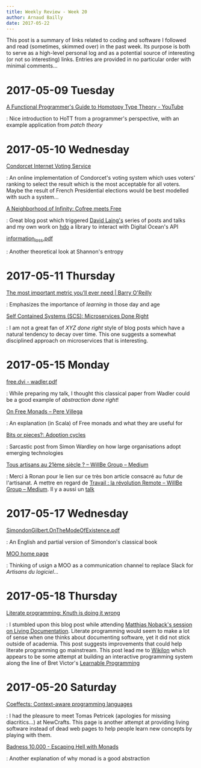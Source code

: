```yaml
---
title: Weekly Review - Week 20
author: Arnaud Bailly 
date: 2017-05-22
---
```


This post is a summary of links related to coding and software I followed and read (sometimes, skimmed over) in the past week. Its purpose is both to serve as a high-level personal log and as a potential source of interesting (or not so interesting) links. Entries are provided in no particular order with minimal comments…

# 2017-05-09 Tuesday

[A Functional Programmer's Guide to Homotopy Type Theory - YouTube](https://www.youtube.com/watch?v%3DcaSOTjr1z18)

: Nice introduction to HoTT from a programmer's perspective, with an example application from *patch theory*

# 2017-05-10 Wednesday

[Condorcet Internet Voting Service](http://civs.cs.cornell.edu/proportional.html)

: An online implementation of Condorcet's voting system which uses voters' ranking to select the result which is the most acceptable for all voters. Maybe the result of French Presidential elections would be best modelled with such a system...

[A Neighborhood of Infinity: Cofree meets Free](http://blog.sigfpe.com/2014/05/cofree-meets-free.html)

: Great blog post which triggered [David Laing's](https://github.com/dalaing/cofun) series of posts and talks and my own work on [hdo](https://github.com/abailly/hdo) a library to interact with Digital Ocean's API

[information<sub>loss</sub>.pdf](http://math.ucr.edu/home/baez/information_loss.pdf)

: Another theoretical look at Shannon's entropy

# 2017-05-11 Thursday

[The most important metric you’ll ever need | Barry O'Reilly](https://barryoreilly.com/2016/08/29/the-most-important-metric-youll-ever-need/)

: Emphasizes the importance of *learning* in those day and age

[Self Contained Systems (SCS): Microservices Done Right](https://www.infoq.com/articles/scs-microservices-done-right)

: I am not a great fan of *XYZ done right* style of blog posts which have a natural tendency to decay over time. This one suggests a somewhat disciplined approach on microservices that is interesting.

# 2017-05-15 Monday

[free.dvi - wadler.pdf](http://ttic.uchicago.edu/~dreyer/course/papers/wadler.pdf)

: While preparing my talk, I thought this classical paper from Wadler could be a good example of *abstraction done right*! 

[On Free Monads – Pere Villega](http://perevillega.com/understanding-free-monads)

: An explanation (in Scala) of Free monads and what they are useful for

[Bits or pieces?: Adoption cycles](http://blog.gardeviance.org/2012/07/adoption-cycles.html)

: Sarcastic post from Simon Wardley on how large organisations adopt emerging technologies

[Tous artisans au 21ème siècle ? – WillBe Group – Medium](https://medium.com/willbe-group/tous-artisans-au-21%25C3%25A8me-si%25C3%25A8cle-1f2addfb6862)

: Merci à Ronan pour le lien sur ce très bon article consacré au futur de l'artisanat. A mettre en regard de [Travail : la révolution Remote – WillBe Group – Medium](https://medium.com/willbe-group/travail-la-r%25C3%25A9volution-remote-5ea29f32ad1a). Il y a aussi un [talk](https://www.youtube.com/watch?v=OIL_2vknseM&feature=youtu.be&t=3m10s)


# 2017-05-17 Wednesday

[SimondonGilbert.OnTheModeOfExistence.pdf](http://dephasage.ocular-witness.com/pdf/SimondonGilbert.OnTheModeOfExistence.pdf)

: An English and partial version of Simondon's classical book

[MOO home page](http://www.moo.mud.org/)

: Thinking of usign a MOO as a communication channel to replace Slack for *Artisans du logiciel*...

# 2017-05-18 Thursday

[Literate programming: Knuth is doing it wrong](http://akkartik.name/post/literate-programming)

: I stumbled upon this blog post while attending [Matthias Noback's session on Living Documentation](http://ncrafts.io/speaker/matthiasnoback). Literate programming would seem to make a lot of sense when one thinks about documenting software, yet it did not stick outside of academia. This post suggests improvements that could help literate programming go mainstream. This post lead me to [Wikilon](https://awelonblue.wordpress.com/2014/09/29/introducing-wikilon/) which appears to be some attempt at building an interactive programming system along the line of Bret Victor's [Learnable Programming](http://worrydream.com/#!/LearnableProgramming)

# 2017-05-20 Saturday

[Coeffects: Context-aware programming languages](http://tomasp.net/coeffects/)

: I had the pleasure to meet Tomas Petricek (apologies for missing diacritics...) at NewCrafts. This page is another attempt at providing living software instead of dead web pages to help people learn new concepts by playing with them. 

[Badness 10.000 - Escaping Hell with Monads](https://philipnilsson.github.io/Badness10k/posts/2017-05-07-escaping-hell-with-monads.html)

: Another explanation of why monad is a good abstraction 
